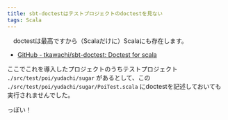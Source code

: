 ```yaml
---
title: sbt-doctestはテストプロジェクトのdoctestを見ない
tags: Scala
---
```

　doctestは最高ですから（Scalaだけに）Scalaにも存在します。

- [GitHub - tkawachi/sbt-doctest: Doctest for scala](https://github.com/tkawachi/sbt-doctest)

ここでこれを導入したプロジェクトのうちテストプロジェクト
`./src/test/poi/yudachi/sugar` があるとして、この
`./src/test/poi/yudachi/sugar/PoiTest.scala` にdoctestを記述しておいても実行されませんでした。

っぽい！

